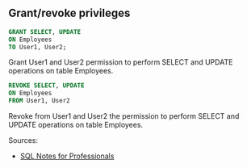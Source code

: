 ## Grant/revoke privileges
```sql
GRANT SELECT, UPDATE
ON Employees
TO User1, User2;
```
Grant User1 and User2 permission to perform SELECT and UPDATE operations on table Employees.
```sql
REVOKE SELECT, UPDATE
ON Employees
FROM User1, User2
```
Revoke from User1 and User2 the permission to perform SELECT and UPDATE operations on table Employees.

Sources:
* [SQL Notes for Professionals](https://goalkicker.com/SQLBook)